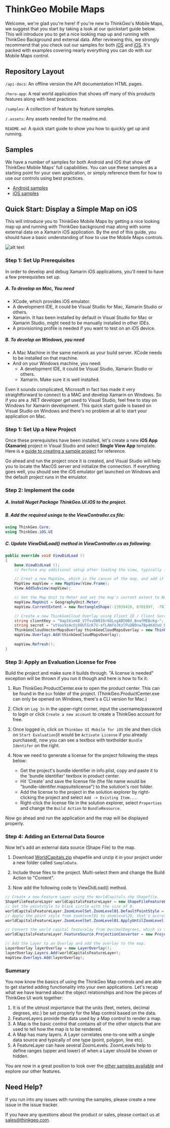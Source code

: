 # ThinkGeo Mobile Maps

Welcome, we're glad you're here!  If you're new to ThinkGeo's Mobile Maps, we suggest that you start by taking a look at our quickstart guide below.  This will introduce you to get a nice looking map up and running with ThinkGeo Background and external data.  After reviewing this, we strongly recommend that you check out our samples for both [iOS](samples/ios) and [iOS](samples/iOS).  It's packed with examples covering nearly everything you can do with our Mobile Maps control.

## Repository Layout

`/api-docs`: An offline version the API documentation HTML pages.

`/hero-app`: A real world application that shows off many of this products features along with best practices.

`/samples`: A collection of feature by feature samples.

`/.assets`: Any assets needed for the readme.md.

`README.md`: A quick start guide to show you how to quickly get up and running.

## Samples ##

We have a number of samples for both Android and iOS that show off ThinkGeo Mobile Maps' full capabilities. You can use these samples as a starting point for your own application, or simply reference them for how to use our controls using best practices.

* [Android samples](samples/Android)
* [iOS samples](samples/iOS)


## Quick Start: Display a Simple Map on iOS ##

This will introduce you to ThinkGeo Mobile Maps by getting a nice looking map up and running with ThinkGeo background map along with some external data  on a Xamarin iOS application. By the end of this guide, you should have a basic understanding of how to use the Mobile Maps controls.

![alt text](.assets/ios_quickstart_shapefile_pointstyle_screenshot.PNG "Simple Map")

### Step 1: Set Up Prerequisites

In order to develop and debug Xamarin iOS applications, you'll need to have a few prerequisites set up. 

##### A. To develop on Mac, You need 

* XCode, which provides iOS emulator. 
* A development IDE, it could be Visual Studio for Mac, Xamarin Studio or others. 
* Xamarin. It has been installed by default in Visual Studio for Mac or Xamarin Studio, might need to be manually installed in other IDEs. 
* A provisioning profile is needed if you want to test on an iOS device. 

##### B. To develop on Windows, you need
* A Mac Machine in the same network as your build server. XCode needs to be installed on that machine.
* And on your Windows machine, you need: 
	* A development IDE, it could be Visual Studio, Xamarin Studio or others. 
	* Xamarin. Make sure it is well installed. 
 
Even it sounds complicated, Microsoft in fact has made it very straightforward to connect to a MAC and develop Xamarin on Windows. So if you are a .NET developer get used to Visual Studio, feel free to stay on Windows for Xamarin development. This quick start guide is based on Visual Studio on Windows and there's no problem at all to start your application on Mac.   

### Step 1: Set Up a New Project

Once these prerequisites have been installed, let's create a new **iOS App (Xamarin)** project in Visual Studio and select **Single View App** template. Here is a [guide to creating a sample project](https://docs.microsoft.com/en-us/xamarin/iOS/get-started/hello-iOS/hello-iOS-quickstart) for reference. 

Go ahead and run the project once it is created, and Visual Studio will help you to locate the MacOS server and initialize the connection. If everything goes well, you should see the iOS emulator get launched on Windows and the default project runs in the emulator.  

### Step 2: Implement the code

##### A. Install Nuget Package **ThinkGeo.UI.iOS** to the project. 

##### B. Add the required usings to the ViewController.cs file:

```csharp
using ThinkGeo.Core;
using ThinkGeo.iOS.UI
```

##### C. Update ViewDidLoad() method in ViewController.cs as following:

```csharp
public override void ViewDidLoad ()
{
    base.ViewDidLoad ();
    // Perform any additional setup after loading the view, typically from a nib.

    // Creat a new MapView, which is the canvas of the map, and add it to the View.
    MapView mapView = new MapView(View.Frame);
    View.AddSubview(mapView);

    // Set the Map Unit to Meter and set the map's current extent to North America.
    mapView.MapUnit = GeographyUnit.Meter;
    mapView.CurrentExtent = new RectangleShape(-13939426, 6701997, -7812401, 2626987);

    // Create a new ThinkGeoCloud Overlay using Client ID / Client Secret, and add it the overlay to MapView. 
    string clientKey = "9ap16imkD_V7fsvDW9I8r8ULxgAB50BX_BnafMEBcKg~";
    string secret = "vtVao9zAcOj00UlGcK7U-efLANfeJKzlPuDB9nw7Bp4K4UxU_PdRDg~~";
    ThinkGeoCloudVectorMapsOverlay thinkGeoCloudMapsOverlay = new ThinkGeoCloudVectorMapsOverlay(clientKey, secret);
    mapView.Overlays.Add(thinkGeoCloudMapsOverlay);
    
    mapView.Refresh();
}
```

### Step 3: Apply an Evaluation License for Free

Build the project and make sure it builds through. "A license is needed" exception will be thrown if you run it though and here is how to fix it: 

1. Run ThinkGeo.ProductCenter.exe to open the product center. This can be found in the `bin` folder of the project. (ThinkGeo.ProductCenter.exe can only be opened on Windows, there's a CLI version for Mac.)

1. Click on `Log In` in the upper-right corner, input the username/password to login or click `Create a new account` to create a ThinkGeo account for free. 

1. Once logged in, click on `ThinkGeo UI Mobile for iOS` tile and then click on `Start Evaluation`(it would be `Activate License` if you already purchased), now you can see a textbox with textholder `Bundle Identifer` on the right. 

1. Now we need to generate a license for the project following the steps below: 
	* Get the project's bundle identifier in info.plist, copy and paste it to the 'bundle identifier' textbox in product center. 
    * Hit 'Create' and save the license file (the file name would be "bundle-identifer.mapsuitelicense") to the solution's root folder. 
	* Add the license to the project in the solution explorer by right-clicking the project and select `Add -> Existing Item...`.
	* Right-click the license file in the solution explorer, select `Properties` and change the `Build Action` to `BundleResource`.

Now go ahead and run the application and the map will be displayed properly. 


### Step 4: Adding an External Data Source

Now let's add an external data source (Shape File) to the map. 
1. Download [WorldCapitals.zip](.assets/WorldCapitals.zip) shapefile and unzip it in your project under a new folder called `SampleData`. 

1. Include those files to the project. Multi-select them and change the Build Action to "Content". 

1. Now add the following code to ViewDidLoad() method. 

```csharp
// Create a new Feature Layer using the WorldCapitals.shp Shapefile.
ShapeFileFeatureLayer worldCapitalsFeatureLayer = new ShapeFileFeatureLayer("SampleData/WorldCapitals.shp");
// Set the pointstyle to black circle with the size of 8. 
worldCapitalsFeatureLayer.ZoomLevelSet.ZoomLevel01.DefaultPointStyle = PointStyle.CreateSimpleCircleStyle(GeoColors.White, 8, GeoColors.Black);
// Apply the point style from zoomlevel01 to zoomlevel20, that's accross all the zoomlevels. 
worldCapitalsFeatureLayer.ZoomLevelSet.ZoomLevel01.ApplyUntilZoomLevel = ApplyUntilZoomLevel.Level20;

// Convert the world capital featurelay from DecimalDegrees, which is the projection of the raw data, to Spherical Mercator, which is the projection of the map. 
worldCapitalsFeatureLayer.FeatureSource.ProjectionConverter = new ProjectionConverter(Projection.GetDecimalDegreesProjString(), Projection.GetSphericalMercatorProjString());

// Add the Layer to an Overlay and add the overlay to the map. 
LayerOverlay layerOverlay = new LayerOverlay();
layerOverlay.Layers.Add(worldCapitalsFeatureLayer);
mapView.Overlays.Add(layerOverlay);
```

### Summary

You now know the basics of using the ThinkGeo Map controls and are able to get started adding functionality into your own applications. Let's recap what we have learned about the object relationships and how the pieces of ThinkGeo UI work together:

1. It is of the utmost importance that the units (feet, meters, decimal degrees, etc.) be set properly for the Map control based on the data.
1. FeatureLayers provide the data used by a Map control to render a map.
1. A Map is the basic control that contains all of the other objects that are used to tell how the map is to be rendered.
1. A Map has many layers. A Layer correlates one-to-one with a single data source and typically of one type (point, polygon, line etc).
1. A FeatureLayer can have several ZoomLevels. ZoomLevels help to define ranges (upper and lower) of when a Layer should be shown or hidden.

You are now in a great position to look over the [other samples available](samples/iOS) and explore our other features.

## Need Help? ##

If you run into any issues with running the samples, please create a new issue in the issue tracker. 

If you have any questions about the product or sales, please contact us at [sales@thinkgeo.com](mailto:sales@thinkgeo.com).
